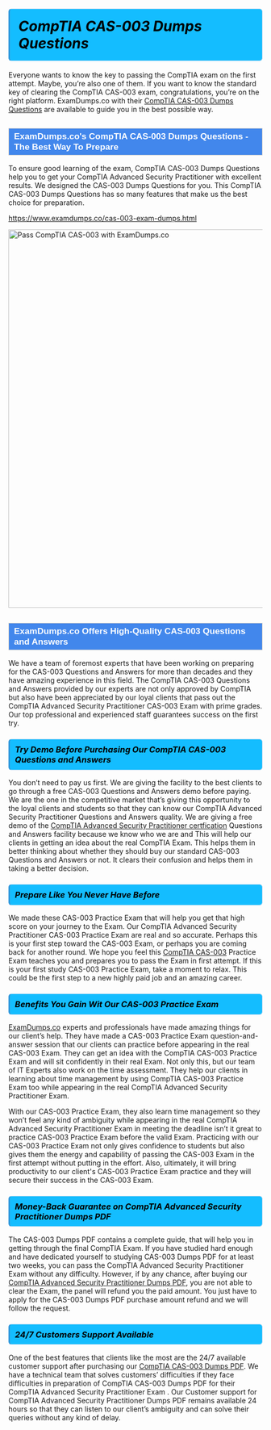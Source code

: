 <h1>                <strong><span style="display: block; color: #000000; background: #14BDFF; border: 0.5px solid #AED6F1; border-left: 3px solid #3498DB; padding: .6em; border-radius: 6px;">                     <em>CompTIA CAS-003 <span class="exam_variation">Dumps Questions</span> </em>                </span></strong>            </h1>                        <p>Everyone wants to know the key to passing the CompTIA exam on the first attempt. Maybe, you’re also one of them. If you want to know the standard key of             clearing the CompTIA CAS-003 exam, congratulations, you’re on the right platform. ExamDumps.co with their             <a href="https://www.examdumps.co/cas-003-exam-dumps.html">CompTIA CAS-003 <span class="exam_variation">Dumps Questions</span></a> are available to guide you in the best possible way.</p>                        <h2 style="background: #4287ec; border: 1px solid #cccccc; padding: 5px 10px;">                <span style="color: #ffffff;">                    <span style="font-size: 11pt;">                        <span style="line-height: normal;">                            <span style="font-family: Calibri,sans-serif;">                                <strong>                                    <span style="font-size: 13.0pt;">ExamDumps.co's CompTIA CAS-003 <span class="exam_variation">Dumps Questions</span> - The Best Way To Prepare</span>                                </strong>                            </span>                        </span>                    </span>                </span>            </h2>                        <p>To ensure good learning of the exam,  CompTIA CAS-003 <span class="exam_variation">Dumps Questions</span> help you to get your CompTIA Advanced Security Practitioner with excellent results.             We designed the CAS-003 <span class="exam_variation">Dumps Questions</span> for you. This CompTIA CAS-003 <span class="exam_variation">Dumps Questions</span> has so many features that make us the best choice for preparation.</p>                        <p><a href="https://www.examdumps.co/cas-003-exam-dumps.html">https://www.examdumps.co/cas-003-exam-dumps.html</a></p>                        <p><a href="https://www.examdumps.co/"><img src="https://www.examdumps.co//images/banners/big-sale-20-percent-discount-offer-examdumps.jpg" class="postImage" alt="Pass CompTIA CAS-003 with ExamDumps.co" width="750"></a></p>                            <h2 style="background: #4287ec; border: 1px solid #cccccc; padding: 5px 10px;">                <span style="color: #ffffff;">                    <span style="font-size: 11pt;">                        <span style="line-height: normal;">                            <span style="font-family: Calibri,sans-serif;">                                <strong>                                    <span style="font-size: 13.0pt;">ExamDumps.co Offers High-Quality CAS-003 <span class="exam_variation2">Questions and Answers</span></span>                                </strong>                            </span>                        </span>                    </span>                </span>            </h2>                        <p>We have a team of foremost experts that have been working on preparing for the CAS-003 <span class="exam_variation2">Questions and Answers</span>  for more than decades and they have             amazing experience in this field. The CompTIA CAS-003 <span class="exam_variation2">Questions and Answers</span> provided by our experts are not only approved by CompTIA but also have been             appreciated by our loyal clients that pass out the CompTIA Advanced Security Practitioner CAS-003 Exam with prime grades. Our top professional and             experienced staff guarantees success on the first try.</p>                        <h3>                <strong>                    <span style="display: block; color: #000000; background: #14BDFF; border: 0.5px solid #AED6F1; border-left: 3px solid #3498DB; padding: .6em; border-radius: 6px;">                        <em>Try Demo Before Purchasing Our CompTIA CAS-003 <span class="exam_variation2">Questions and Answers</span></em>                    </span>                </strong>            </h3>                        <p>You don’t need to pay us first. We are giving the facility to the best clients to go through a free CAS-003 <span class="exam_variation2">Questions and Answers</span> demo before paying.             We are the one in the competitive market that’s giving this opportunity to the loyal clients and students so that they can know our             CompTIA Advanced Security Practitioner <span class="exam_variation2">Questions and Answers</span> quality. We are giving a free demo of the <a href="https://www.examdumps.co/casp-exam-dumps.html">CompTIA Advanced Security Practitioner certfication</a> <span class="exam_variation2">Questions and Answers</span> facility             because we know who we are and This will help our clients in getting an idea about the real CompTIA Exam. This helps them in better thinking             about whether they should buy our standard CAS-003 <span class="exam_variation2">Questions and Answers</span> or not. It clears their confusion and helps them in taking a better decision.</p>                        <h3>                <strong>                    <span style="display: block; color: #000000; background: #14BDFF; border: 0.5px solid #AED6F1; border-left: 3px solid #3498DB; padding: .6em; border-radius: 6px;">                        <em>Prepare Like You Never Have Before</em>                    </span>                </strong>            </h3>                        <p>We made these CAS-003 <span class="exam_variation3">Practice Exam</span> that will help you get that high score on your journey to the Exam. Our CompTIA Advanced Security Practitioner CAS-003 <span class="exam_variation3">Practice Exam</span>             are real and so accurate. Perhaps this is your first step toward the CAS-003 Exam, or perhaps you are coming back for another round. We hope             you feel this <a href="https://www.examdumps.co/comptia-exam-dumps.html">CompTIA CAS-003</a> <span class="exam_variation3">Practice Exam</span> teaches you and prepares you to pass the Exam in first attempt. If this is your first study             CAS-003 <span class="exam_variation3">Practice Exam</span>, take a moment to relax. This could be the first step to a new highly paid job and an amazing career.</p>                        <h3>                <strong>                    <span style="display: block; color: #000000; background: #14BDFF; border: 0.5px solid #AED6F1; border-left: 3px solid #3498DB; padding: .6em; border-radius: 6px;">                        <em>Benefits You Gain Wit Our CAS-003 <span class="exam_variation3">Practice Exam</span></em>                    </span>                </strong>            </h3>                        <p><a href="https://www.examdumps.co/">ExamDumps.co</a> experts and professionals have made amazing things for our client’s help. They have made a CAS-003 <span class="exam_variation3">Practice Exam</span> question-and-answer session that             our clients can practice before appearing in the real CAS-003 Exam. They can get an idea with the  CompTIA CAS-003 <span class="exam_variation3">Practice Exam</span> and will             sit confidently in their real Exam. Not only this, but our team of IT Experts also work on the time assessment. They help our clients in learning about             time management by using CompTIA CAS-003 <span class="exam_variation3">Practice Exam</span>  too while appearing in the real CompTIA Advanced Security Practitioner Exam. </p>                        <p>With our CAS-003 <span class="exam_variation3">Practice Exam</span>, they also learn time management so they won’t feel any kind of ambiguity while appearing in the real             CompTIA Advanced Security Practitioner Exam in meeting the deadline isn’t it great to practice CAS-003 <span class="exam_variation3">Practice Exam</span> before the valid Exam. Practicing with             our CAS-003 <span class="exam_variation3">Practice Exam</span> not only gives confidence to students but also gives them the energy and capability of passing the CAS-003 Exam in the first             attempt without putting in the effort. Also, ultimately, it will bring productivity to our client's CAS-003 <span class="exam_variation3">Practice Exam</span> practice and they will             secure their success in the CAS-003 Exam.</p>                        <h3>                <strong>                    <span style="display: block; color: #000000; background: #14BDFF; border: 0.5px solid #AED6F1; border-left: 3px solid #3498DB; padding: .6em; border-radius: 6px;">                        <em>Money-Back Guarantee on CompTIA Advanced Security Practitioner <span class="exam_variation4">Dumps PDF</span></em>                    </span>                </strong>            </h3>                        <p>The CAS-003 <span class="exam_variation4">Dumps PDF</span> contains a complete guide, that will help you in getting through the final CompTIA Exam. If you have studied hard enough and have             dedicated yourself to studying CAS-003 <span class="exam_variation4">Dumps PDF</span> for at least two weeks, you can pass the CompTIA Advanced Security Practitioner Exam without any difficulty. However,             if by any chance, after buying our <a href="https://www.examdumps.co/cas-003-exam-dumps.html">CompTIA Advanced Security Practitioner <span class="exam_variation4">Dumps PDF</span></a>, you are not able to clear the Exam, the panel will refund you the paid amount.             You just have to apply for the CAS-003 <span class="exam_variation4">Dumps PDF</span> purchase amount refund and we will follow the request.</p>                        <h3>                <strong>                    <span style="display: block; color: #000000; background: #14BDFF; border: 0.5px solid #AED6F1; border-left: 3px solid #3498DB; padding: .6em; border-radius: 6px;">                        <em>24/7 Customers Support Available</em>                    </span>                </strong>            </h3>                        <p>One of the best features that clients like the most are the 24/7 available customer support after purchasing our <a href="https://www.examdumps.co/cas-003-exam-dumps.html">CompTIA CAS-003 <span class="exam_variation4">Dumps PDF</span></a>.             We have a technical team that solves customers’ difficulties if they face difficulties in preparation of CompTIA CAS-003 <span class="exam_variation4">Dumps PDF</span> for             their CompTIA Advanced Security Practitioner Exam . Our Customer support for CompTIA Advanced Security Practitioner <span class="exam_variation4">Dumps PDF</span> remains available 24 hours so that they can listen to our             client’s ambiguity and can solve their queries without any kind of delay.</p>                    
